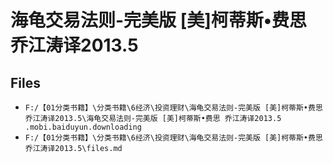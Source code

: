 # 海龟交易法则-完美版 [美]柯蒂斯•费思 乔江涛译2013.5

## Files

- `F:/【01分类书籍】\分类书籍\6经济\投资理财\海龟交易法则-完美版 [美]柯蒂斯•费思 乔江涛译2013.5\海龟交易法则-完美版 [美]柯蒂斯•费思 乔江涛译2013.5 .mobi.baiduyun.downloading`
- `F:/【01分类书籍】\分类书籍\6经济\投资理财\海龟交易法则-完美版 [美]柯蒂斯•费思 乔江涛译2013.5\files.md`

